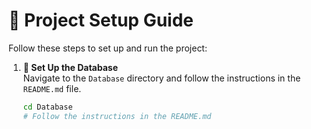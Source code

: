 # 🚀 Project Setup Guide

Follow these steps to set up and run the project:

1. **📂 Set Up the Database**  
   Navigate to the `Database` directory and follow the instructions in the `README.md` file.
   ```bash
   cd Database
   # Follow the instructions in the README.md
